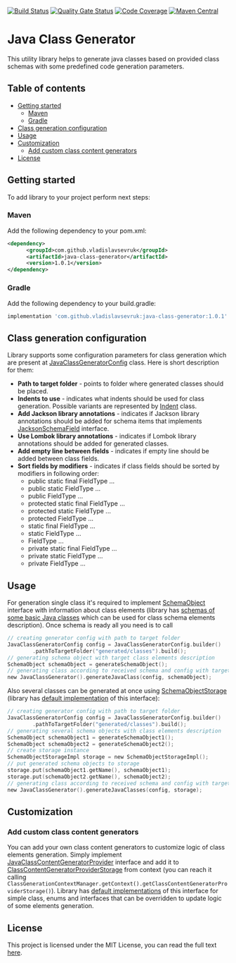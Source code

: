 [![Build Status](https://travis-ci.org/VladislavSevruk/JavaClassGenerator.svg?branch=master)](https://travis-ci.com/VladislavSevruk/JavaClassGenerator)
[![Quality Gate Status](https://sonarcloud.io/api/project_badges/measure?project=VladislavSevruk_JavaClassGenerator&metric=alert_status)](https://sonarcloud.io/dashboard?id=VladislavSevruk_JavaClassGenerator)
[![Code Coverage](https://sonarcloud.io/api/project_badges/measure?project=VladislavSevruk_JavaClassGenerator&metric=coverage)](https://sonarcloud.io/component_measures?id=VladislavSevruk_JavaClassGenerator&metric=coverage)
[![Maven Central](https://maven-badges.herokuapp.com/maven-central/com.github.vladislavsevruk/java-class-generator/badge.svg)](https://maven-badges.herokuapp.com/maven-central/com.github.vladislavsevruk/java-class-generator)

# Java Class Generator
This utility library helps to generate java classes based on provided class schemas with some predefined code 
generation parameters.

## Table of contents
* [Getting started](#getting-started)
  * [Maven](#maven)
  * [Gradle](#gradle)
* [Class generation configuration](#class-generation-configuration)
* [Usage](#usage)
* [Customization](#customization)
  * [Add custom class content generators](#add-custom-class-content-generators)
* [License](#license)

## Getting started
To add library to your project perform next steps:

### Maven
Add the following dependency to your pom.xml:
```xml
<dependency>
      <groupId>com.github.vladislavsevruk</groupId>
      <artifactId>java-class-generator</artifactId>
      <version>1.0.1</version>
</dependency>
```
### Gradle
Add the following dependency to your build.gradle:
```groovy
implementation 'com.github.vladislavsevruk:java-class-generator:1.0.1'
```

## Class generation configuration
Library supports some configuration parameters for class generation which are present at 
[JavaClassGeneratorConfig](/src/main/java/com/github/vladislavsevruk/generator/java/config/JavaClassGeneratorConfig.java) 
class. Here is short description for them:
* __Path to target folder__ - points to folder where generated classes should be placed.
* __Indents to use__ - indicates what indents should be used for class generation. Possible variants are represented by 
[Indent](src/main/java/com/github/vladislavsevruk/generator/java/constant/Indent.java) class.
* __Add Jackson library annotations__ - indicates if Jackson library annotations should be added for schema items that 
implements [JacksonSchemaField](/src/main/java/com/github/vladislavsevruk/generator/java/type/JacksonSchemaField.java) 
interface.
* __Use Lombok library annotations__ - indicates if Lombok library annotations should be added for generated classes.
* __Add empty line between fields__ - indicates if empty line should be added between class fields.
* __Sort fields by modifiers__ - indicates if class fields should be sorted by modifiers in following order:
    * public static final FieldType ...
    * public static FieldType ...
    * public FieldType ...
    * protected static final FieldType ...
    * protected static FieldType ...
    * protected FieldType ...
    * static final FieldType ...
    * static FieldType ...
    * FieldType ...
    * private static final FieldType ...
    * private static FieldType ...
    * private FieldType ...

## Usage
For generation single class it's required to implement [SchemaObject](src/main/java/com/github/vladislavsevruk/generator/java/type/SchemaObject.java) 
interface with information about class elements (library has 
[schemas of some basic Java classes](src/main/java/com/github/vladislavsevruk/generator/java/type/predefined) which can 
be used for class schema elements description). Once schema is ready all you need is to call 
```kotlin
// creating generator config with path to target folder
JavaClassGeneratorConfig config = JavaClassGeneratorConfig.builder()
        .pathToTargetFolder("generated/classes").build();
// generating schema object with target class elements description
SchemaObject schemaObject = generateSchemaObject();
// generating class according to received schema and config with target folder
new JavaClassGenerator().generateJavaClass(config, schemaObject);
```

Also several classes can be generated at once using 
[SchemaObjectStorage](src/main/java/com/github/vladislavsevruk/generator/java/storage/SchemaObjectStorage.java) 
(library has [default implementation](src/main/java/com/github/vladislavsevruk/generator/java/storage/SchemaObjectStorageImpl.java) 
of this interface):
```kotlin
// creating generator config with path to target folder
JavaClassGeneratorConfig config = JavaClassGeneratorConfig.builder()
        .pathToTargetFolder("generated/classes").build();
// generating several schema objects with class elements description
SchemaObject schemaObject1 = generateSchemaObject1();
SchemaObject schemaObject2 = generateSchemaObject2();
// create storage instance
SchemaObjectStorageImpl storage = new SchemaObjectStorageImpl();
// put generated schema objects to storage
storage.put(schemaObject1.getName(), schemaObject1);
storage.put(schemaObject2.getName(), schemaObject2);
// generating class according to received schema and config with target folder
new JavaClassGenerator().generateJavaClasses(config, storage);
```

## Customization
### Add custom class content generators
You can add your own class content generators to customize logic of class elements generation. Simply implement 
[JavaClassContentGeneratorProvider](src/main/java/com/github/vladislavsevruk/generator/java/provider/JavaClassContentGeneratorProvider.java)
interface and add it to 
[ClassContentGeneratorProviderStorage](src/main/java/com/github/vladislavsevruk/generator/java/storage/ClassContentGeneratorProviderStorage.java)
from context (you can reach it calling ``ClassGenerationContextManager.getContext().getClassContentGeneratorProviderStorage()``). 
Library has [default implementations](src/main/java/com/github/vladislavsevruk/generator/java/provider) of this 
interface for simple class, enums and interfaces that can be overridden to update logic of some elements generation.

## License
This project is licensed under the MIT License, you can read the full text [here](LICENSE).
